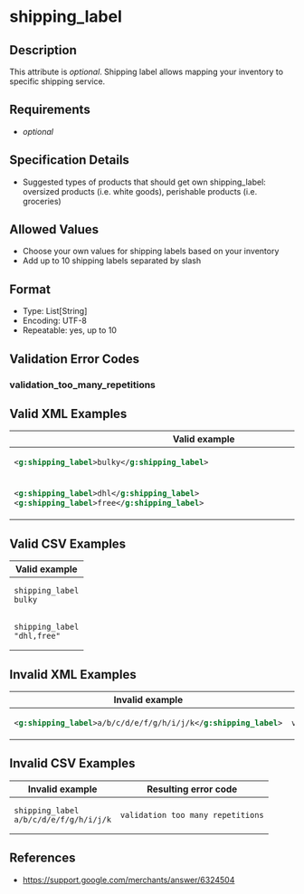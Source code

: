 # shipping_label

## Description

This attribute is *optional*.
Shipping label allows mapping your inventory to specific shipping service.

## Requirements

* *optional*


## Specification Details

- Suggested types of products that should get own shipping_label: oversized products (i.e. white goods), perishable products (i.e. groceries)

## Allowed Values
- Choose your own values for shipping labels based on your inventory
- Add up to 10 shipping labels separated by slash

## Format

- Type: List[String]
- Encoding: UTF-8
- Repeatable: yes, up to 10


## Validation Error Codes

### validation_too_many_repetitions

## Valid XML Examples

<table>
<thead>
<tr><th>Valid example                                                                     </th></tr>
</thead>
<tbody>
<tr><td>

```xml
<g:shipping_label>bulky</g:shipping_label>                                        
```

</td></tr>
<tr><td>

```xml
<g:shipping_label>dhl</g:shipping_label>
<g:shipping_label>free</g:shipping_label>
```

</td></tr>
</tbody>
</table>

## Valid CSV Examples

<table>
<thead>
<tr><th>Valid example            </th></tr>
</thead>
<tbody>
<tr><td>

```csv
shipping_label
bulky     
```

</td></tr>
<tr><td>

```csv
shipping_label
"dhl,free"
```

</td></tr>
</tbody>
</table>

## Invalid XML Examples

<table>
<thead>
<tr><th>Invalid example                                           </th><th>Resulting error code           </th></tr>
</thead>
<tbody>
<tr><td>

```xml
<g:shipping_label>a/b/c/d/e/f/g/h/i/j/k</g:shipping_label>
```

</td><td>

```xml
validation_too_many_repetitions
```

</td></tr>
</tbody>
</table>

## Invalid CSV Examples

<table>
<thead>
<tr><th>Invalid example                     </th><th>Resulting error code           </th></tr>
</thead>
<tbody>
<tr><td>

```csv
shipping_label
a/b/c/d/e/f/g/h/i/j/k
```

</td><td>

```csv
validation_too_many_repetitions
```

</td></tr>
</tbody>
</table>

## References
* https://support.google.com/merchants/answer/6324504
